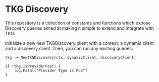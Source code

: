 # TKG Discovery

This repository is a collection of constants and functions which expose Discovery queries aimed at making it simple to extend and integrate with TKG.


Initialize a new new TKGDiscovery client with a context, a dynamic client and a discovery client. Then, you can run any existing queries:
```
tkg := NewTKGDiscovery(ctx, dynamicClient, discoveryClient)

if !tkg.IsProviderFoo() {
	log.Fatal("Provider Type is Foo")
}
```
